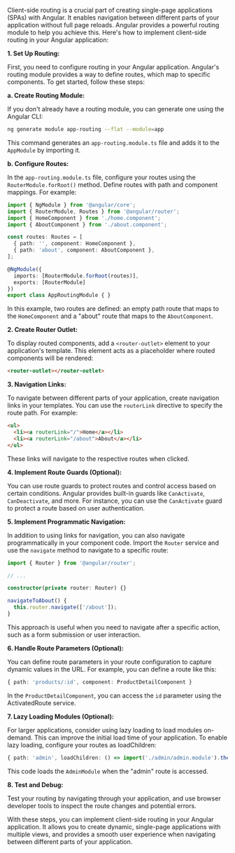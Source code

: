 Client-side routing is a crucial part of creating single-page applications (SPAs) with Angular. It enables navigation between different parts of your application without full page reloads. Angular provides a powerful routing module to help you achieve this. Here's how to implement client-side routing in your Angular application:

**1. Set Up Routing:**

First, you need to configure routing in your Angular application. Angular's routing module provides a way to define routes, which map to specific components. To get started, follow these steps:

**a. Create Routing Module:**

If you don't already have a routing module, you can generate one using the Angular CLI:

```bash
ng generate module app-routing --flat --module=app
```

This command generates an `app-routing.module.ts` file and adds it to the `AppModule` by importing it.

**b. Configure Routes:**

In the `app-routing.module.ts` file, configure your routes using the `RouterModule.forRoot()` method. Define routes with path and component mappings. For example:

```typescript
import { NgModule } from '@angular/core';
import { RouterModule, Routes } from '@angular/router';
import { HomeComponent } from './home.component';
import { AboutComponent } from './about.component';

const routes: Routes = [
  { path: '', component: HomeComponent },
  { path: 'about', component: AboutComponent },
];

@NgModule({
  imports: [RouterModule.forRoot(routes)],
  exports: [RouterModule]
})
export class AppRoutingModule { }
```

In this example, two routes are defined: an empty path route that maps to the `HomeComponent` and a "about" route that maps to the `AboutComponent`.

**2. Create Router Outlet:**

To display routed components, add a `<router-outlet>` element to your application's template. This element acts as a placeholder where routed components will be rendered:

```html
<router-outlet></router-outlet>
```

**3. Navigation Links:**

To navigate between different parts of your application, create navigation links in your templates. You can use the `routerLink` directive to specify the route path. For example:

```html
<ul>
  <li><a routerLink="/">Home</a></li>
  <li><a routerLink="/about">About</a></li>
</ul>
```

These links will navigate to the respective routes when clicked.

**4. Implement Route Guards (Optional):**

You can use route guards to protect routes and control access based on certain conditions. Angular provides built-in guards like `CanActivate`, `CanDeactivate`, and more. For instance, you can use the `CanActivate` guard to protect a route based on user authentication.

**5. Implement Programmatic Navigation:**

In addition to using links for navigation, you can also navigate programmatically in your component code. Import the `Router` service and use the `navigate` method to navigate to a specific route:

```typescript
import { Router } from '@angular/router';

// ...

constructor(private router: Router) {}

navigateToAbout() {
  this.router.navigate(['/about']);
}
```

This approach is useful when you need to navigate after a specific action, such as a form submission or user interaction.

**6. Handle Route Parameters (Optional):**

You can define route parameters in your route configuration to capture dynamic values in the URL. For example, you can define a route like this:

```typescript
{ path: 'products/:id', component: ProductDetailComponent }
```

In the `ProductDetailComponent`, you can access the `id` parameter using the ActivatedRoute service.

**7. Lazy Loading Modules (Optional):**

For larger applications, consider using lazy loading to load modules on-demand. This can improve the initial load time of your application. To enable lazy loading, configure your routes as loadChildren:

```typescript
{ path: 'admin', loadChildren: () => import('./admin/admin.module').then((m) => m.AdminModule) }
```

This code loads the `AdminModule` when the "admin" route is accessed.

**8. Test and Debug:**

Test your routing by navigating through your application, and use browser developer tools to inspect the route changes and potential errors.

With these steps, you can implement client-side routing in your Angular application. It allows you to create dynamic, single-page applications with multiple views, and provides a smooth user experience when navigating between different parts of your application.
